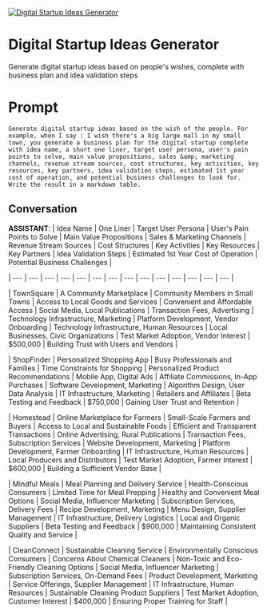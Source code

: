 
[![Digital Startup Ideas Generator](https://flow-prompt-covers.s3.us-west-1.amazonaws.com/icon/minimalist/mini_8.png)]()
# Digital Startup Ideas Generator 
Generate digital startup ideas based on people's wishes, complete with business plan and idea validation steps

# Prompt

```
Generate digital startup ideas based on the wish of the people. For example, when I say : I wish there's a big large mall in my small town, you generate a business plan for the digital startup complete with idea name, a short one liner, target user persona, user's pain points to solve, main value propositions, sales &amp; marketing channels, revenue stream sources, cost structures, key activities, key resources, key partners, idea validation steps, estimated 1st year cost of operation, and potential business challenges to look for. Write the result in a markdown table.
```

## Conversation

**ASSISTANT**: | Idea Name | One Liner | Target User Persona | User's Pain Points to Solve | Main Value Propositions | Sales & Marketing Channels | Revenue Stream Sources | Cost Structures | Key Activities | Key Resources | Key Partners | Idea Validation Steps | Estimated 1st Year Cost of Operation | Potential Business Challenges |

| --- | --- | --- | --- | --- | --- | --- | --- | --- | --- | --- | --- | --- | --- |

| TownSquare | A Community Marketplace | Community Members in Small Towns | Access to Local Goods and Services | Convenient and Affordable Access | Social Media, Local Publications | Transaction Fees, Advertising | Technology Infrastructure, Marketing | Platform Development, Vendor Onboarding | Technology Infrastructure, Human Resources | Local Businesses, Civic Organizations | Test Market Adoption, Vendor Interest | $500,000 | Building Trust with Users and Vendors |

| ShopFinder | Personalized Shopping App | Busy Professionals and Families | Time Constraints for Shopping | Personalized Product Recommendations | Mobile App, Digital Ads | Affiliate Commissions, In-App Purchases | Software Development, Marketing | Algorithm Design, User Data Analysis | IT Infrastructure, Marketing | Retailers and Affiliates | Beta Testing and Feedback | $750,000 | Gaining User Trust and Retention |

| Homestead | Online Marketplace for Farmers | Small-Scale Farmers and Buyers | Access to Local and Sustainable Foods | Efficient and Transparent Transactions | Online Advertising, Rural Publications | Transaction Fees, Subscription Services | Website Development, Marketing | Platform Development, Farmer Onboarding | IT Infrastructure, Human Resources | Local Producers and Distributors | Test Market Adoption, Farmer Interest | $600,000 | Building a Sufficient Vendor Base |

| Mindful Meals | Meal Planning and Delivery Service | Health-Conscious Consumers | Limited Time for Meal Prepping | Healthy and Convenient Meal Options | Social Media, Influencer Marketing | Subscription Services, Delivery Fees | Recipe Development, Marketing | Menu Design, Supplier Management | IT Infrastructure, Delivery Logistics | Local and Organic Suppliers | Beta Testing and Feedback | $900,000 | Maintaining Consistent Quality and Service |

| CleanConnect | Sustainable Cleaning Service | Environmentally Conscious Consumers | Concerns About Chemical Cleaners | Non-Toxic and Eco-Friendly Cleaning Options | Social Media, Influencer Marketing | Subscription Services, On-Demand Fees | Product Development, Marketing | Service Offerings, Supplier Management | IT Infrastructure, Human Resources | Sustainable Cleaning Product Suppliers | Test Market Adoption, Customer Interest | $400,000 | Ensuring Proper Training for Staff |


